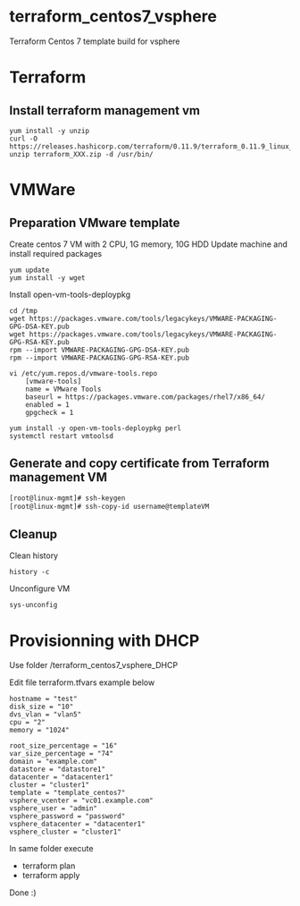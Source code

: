 # terraform_centos7_vsphere
Terraform Centos 7 template build for vsphere

# Terraform
## Install terraform management vm
```
yum install -y unzip
curl -O https://releases.hashicorp.com/terraform/0.11.9/terraform_0.11.9_linux_amd64.zip
unzip terraform_XXX.zip -d /usr/bin/
```
# VMWare
## Preparation VMware template
Create centos 7 VM with 2 CPU, 1G memory, 10G HDD
Update machine and install required packages
```
yum update
yum install -y wget
```
Install open-vm-tools-deploypkg
```
cd /tmp
wget https://packages.vmware.com/tools/legacykeys/VMWARE-PACKAGING-GPG-DSA-KEY.pub
wget https://packages.vmware.com/tools/legacykeys/VMWARE-PACKAGING-GPG-RSA-KEY.pub
rpm --import VMWARE-PACKAGING-GPG-DSA-KEY.pub
rpm --import VMWARE-PACKAGING-GPG-RSA-KEY.pub

vi /etc/yum.repos.d/vmware-tools.repo
    [vmware-tools]
    name = VMware Tools
    baseurl = https://packages.vmware.com/packages/rhel7/x86_64/
    enabled = 1
    gpgcheck = 1

yum install -y open-vm-tools-deploypkg perl
systemctl restart vmtoolsd
```
## Generate and copy certificate from Terraform management VM
```sh
[root@linux-mgmt]# ssh-keygen
[root@linux-mgmt]# ssh-copy-id username@templateVM
```
## Cleanup
Clean history
```
history -c
```
Unconfigure VM
```
sys-unconfig
```

# Provisionning with DHCP
Use folder /terraform_centos7_vsphere_DHCP

Edit file terraform.tfvars example below
```
hostname = "test"
disk_size = "10"
dvs_vlan = "vlan5"
cpu = "2"
memory = "1024"

root_size_percentage = "16"
var_size_percentage = "74"
domain = "example.com"
datastore = "datastore1"
datacenter = "datacenter1"
cluster = "cluster1"
template = "template_centos7"
vsphere_vcenter = "vc01.example.com"
vsphere_user = "admin"
vsphere_password = "password"
vsphere_datacenter = "datacenter1"
vsphere_cluster = "cluster1"
```
In same folder execute
* terraform plan
* terraform apply

Done :)




